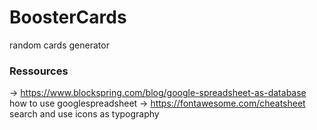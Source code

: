 # BoosterCards
random cards generator 

### Ressources 
-> https://www.blockspring.com/blog/google-spreadsheet-as-database how to use googlespreadsheet 
-> https://fontawesome.com/cheatsheet search and use icons as typography 